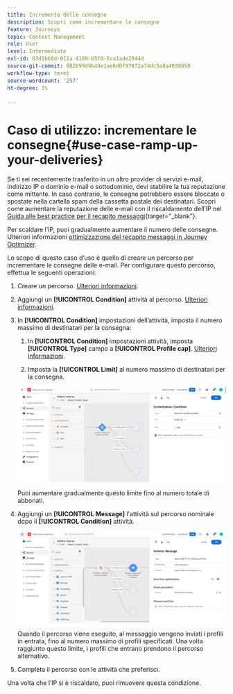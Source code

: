 ```yaml
---
title: Incremento delle consegne
description: Scopri come incrementare le consegne
feature: Journeys
topic: Content Management
role: User
level: Intermediate
exl-id: 83d1b68d-011a-4109-b5f0-6ca1ade2944d
source-git-commit: 882b99d9b49e1ae6d0f97872a74dc5a8a4639050
workflow-type: tm+mt
source-wordcount: '257'
ht-degree: 3%

---
```


# Caso di utilizzo: incrementare le consegne{#use-case-ramp-up-your-deliveries}

Se ti sei recentemente trasferito in un altro provider di servizi e-mail, indirizzo IP o dominio e-mail o sottodominio, devi stabilire la tua reputazione come mittente. In caso contrario, le consegne potrebbero essere bloccate o spostate nella cartella spam della cassetta postale dei destinatari. Scopri come aumentare la reputazione delle e-mail con il riscaldamento dell’IP nel [Guida alle best practice per il recapito messaggi](https://experienceleague.adobe.com/docs/deliverability-learn/deliverability-best-practice-guide/additional-resources/generic-resources/increase-reputation-with-ip-warming.html){target=&quot;_blank&quot;}.

Per scaldare l’IP, puoi gradualmente aumentare il numero delle consegne. Ulteriori informazioni [ottimizzazione del recapito messaggi in Journey Optimizer](../messages/deliverability.md).

Lo scopo di questo caso d’uso è quello di creare un percorso per incrementare le consegne delle e-mail. Per configurare questo percorso, effettua le seguenti operazioni:

1. Creare un percorso. [Ulteriori informazioni](journey-gs.md).

1. Aggiungi un **[!UICONTROL Condition]** attività al percorso. [Ulteriori informazioni](condition-activity.md).

1. In **[!UICONTROL Condition]** impostazioni dell’attività, imposta il numero massimo di destinatari per la consegna:

   1. In **[!UICONTROL Condition]** impostazioni attività, imposta **[!UICONTROL Type]** campo a **[!UICONTROL Profile cap]**. [Ulteriori informazioni](condition-activity.md#profile_cap).

   1. Imposta la **[!UICONTROL Limit]** al numero massimo di destinatari per la consegna.

   ![](assets/profile-cap-condition.png)

   Puoi aumentare gradualmente questo limite fino al numero totale di abbonati.

1. Aggiungi un **[!UICONTROL Message]** l&#39;attività sul percorso nominale dopo il **[!UICONTROL Condition]** attività.

   ![](assets/ramp-up-deliveries-message.png)

   Quando il percorso viene eseguito, al messaggio vengono inviati i profili in entrata, fino al numero massimo di profili specificati. Una volta raggiunto questo limite, i profili che entrano prendono il percorso alternativo.

1. Completa il percorso con le attività che preferisci.

Una volta che l’IP si è riscaldato, puoi rimuovere questa condizione.
